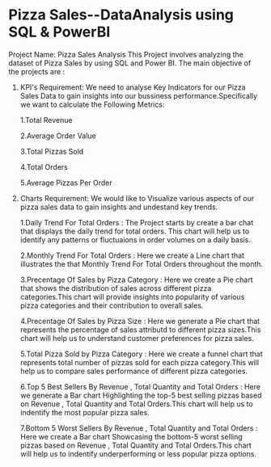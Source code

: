 # Pizza Sales--DataAnalysis using SQL & PowerBI

Project Name: Pizza Sales Analysis This Project involves analyzing the dataset of Pizza Sales by using SQL and Power BI. The main objective of the projects are :

1. KPI's Requirement: We need to analyse Key Indicators for our Pizza Sales Data to gain insights into our bussiness performance.Specifically we want to calculate the Following Metrics:


    1.Total Revenue
   
    2.Average Order Value
   
    3.Total Pizzas Sold
   
    4.Total Orders
   
    5.Average Pizzas Per Order
   

2. Charts Requirement: We would like to Visualize various aspects of our pizza sales data to gain insights and undestand key trends.
   

   1.Daily Trend For Total Orders    : The Project starts by create a bar chat that displays the daily trend for total orders. This chart will help us to identify any patterns or fluctuaions in order volumes on a daily basis.

   2.Monthly Trend For Total Orders  : Here we create a Line chart that illustrates the that Monthly Trend For Total Orders throughout the month.
   
   3.Precentage Of Sales by Pizza Category : Here we create a Pie chart that shows the distribution of sales across different pizza categories.This chart will provide insights into popularity of various pizza categories and their contribution to overall sales.
   
   4.Precentage Of Sales by Pizza Size  : Here we generate a Pie chart that represents the percentage of sales attributd to different pizza sizes.This chart will help us to understand customer preferences for pizza sales.

   5.Total Pizza Sold by Pizza Category : Here we create a funnel chart that represents total number of pizzas sold for each pizza category.This will help us to compare sales performance of different pizza categories.

   6.Top 5 Best Sellers By Revenue , Total Quantity and Total Orders    : Here we generate a Bar chart Highlighting the top-5 best selling pizzas based on Revenue , Total Quantity and Total Orders.This chart will help us to indentify the most popular pizza sales.

   7.Bottom 5 Worst Sellers By Revenue , Total Quantity and Total Orders : Here we create a Bar chart Showcasing the bottom-5 worst selling pizzas based on Revenue , Total Quantity and Total Orders.This chart will help us to indentify underperforming or less popular pizza options.
